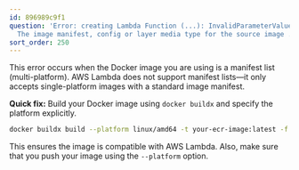 ```yaml
---
id: 896989c9f1
question: 'Error: creating Lambda Function (...): InvalidParameterValueException:
  The image manifest, config or layer media type for the source image ... is not supported.'
sort_order: 250
---
```


This error occurs when the Docker image you are using is a manifest list (multi-platform). AWS Lambda does not support manifest lists—it only accepts single-platform images with a standard image manifest.

**Quick fix:** Build your Docker image using `docker buildx` and specify the platform explicitly.

```bash
docker buildx build --platform linux/amd64 -t your-ecr-image:latest -f Dockerfile .
```

This ensures the image is compatible with AWS Lambda. Also, make sure that you push your image using the `--platform` option.